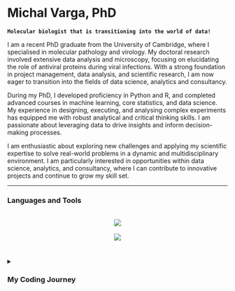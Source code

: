 <!--
Here are some ideas to get you started:

- 🔭 I’m currently working on ...
- 🌱 I’m currently learning ...
- 👯 I’m looking to collaborate on ...
- 🤔 I’m looking for help with ...
- 💬 Ask me about ...
- 📫 How to reach me: ...
- 😄 Pronouns: ...
- ⚡ Fun fact: ...
-->

# Michal Varga, PhD

**`Molecular biologist that is transitioning into the world of data!`**

I am a recent PhD graduate from the University of Cambridge, where I specialised in molecular pathology and virology. My doctoral research involved extensive data analysis and microscopy, focusing on elucidating the role of antiviral proteins during viral infections. With a strong foundation in project management, data analysis, and scientific research, I am now eager to transition into the fields of data science, analytics and consultancy.

During my PhD, I developed proficiency in Python and R, and completed advanced courses in machine learning, core statistics, and data science. My experience in designing, executing, and analysing complex experiments has equipped me with robust analytical and critical thinking skills. I am passionate about leveraging data to drive insights and inform decision-making processes.

I am enthusiastic about exploring new challenges and applying my scientific expertise to solve real-world problems in a dynamic and multidisciplinary environment. I am particularly interested in opportunities within data science, analytics, and consultancy, where I can contribute to innovative projects and continue to grow my skill set.

<!--
Summary paragraph about me
-->

---


### Languages and Tools

<br/>
<div align="center">
    <img src="https://skillicons.dev/icons?i=r,python,bash,latex,sqlite,github,git,matlab" />
</div>

<br>

<div align="center">
    <img src="https://skillicons.dev/icons?i=regex,django,pytorch,sklearn,tensorflow" />
</div>


#

<details>
 <summary><h3>My Coding Journey</h3></summary>
   I learned everything during my PhD in molecular virology (from Unversity of Cambridge), but I am still figuring things out. Working on my data science and data analytics portfolio now.

<!--
From the guy

I started my coding journey as a naive computer science student with a passion to learn everything I could about this programming world - code, unix, linux, theory. And all the while, teaching myself iOS development with a dream to build my own app, but that soon got overshadowed by my desire to excel in Java. A desire that landed me a full-stack software engineering job upon graduation. However, I had another desire I had been pursuing throughout this time - YouTube content creation. I eventually ended up quitting my software engineering job to pursue YouTube full-time, and that has been my focus ever since. But there's something that's always bothered me about my journey - abandoning my dream of building my own app to pursue the safe route, a job. Now I've already taken the leap away from that safety net into this uncomfortable, unexplored world that it being a creator. And it worked out, but again, it became comfortable. It's easier to create a video than go out on a ledge and build my own product. I do have to eat, at the end of the day, but I think it's time. It's time to get uncomfortable again. I have a burning desire to get back on the horse, and fulfill that dream younger me had of building my own app, my own product. And in order to do that, I'll be implmementing a few measures to streamline my YouTube content to focus more time on fulfilling that dream - a dream that I'll be ready to tackle in 2023 due to the measure I'm putting in place now until the end of 2022. Don't wait up, because I'm coming.
-->
<br>

<div align=center>
  <img width=325 align="center" src="https://github-readme-stats.vercel.app/api/top-langs/?username=MisokralPanovic&hide=React&langs_count=18&layout=compact&theme=react&border_radius=10&size_weight=0.5&count_weight=0.5&exclude_repo=Obsidian" alt="top langs" />
</div>
